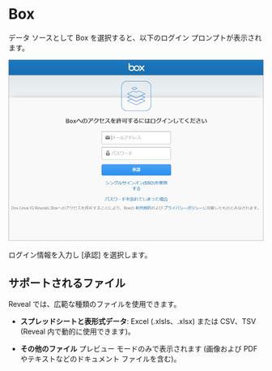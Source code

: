 # Box

データ ソースとして Box を選択すると、以下のログイン プロンプトが表示されます。

<img src="images/box-login.png" alt="Box login prompt" class="responsive-img"/>

ログイン情報を入力し [承認] を選択します。

## サポートされるファイル

Reveal では、広範な種類のファイルを使用できます。

  - **スプレッドシートと表形式データ**: Excel (.xlsls、.xlsx) または CSV、TSV (Reveal 内で動的に使用できます)。

  - **その他のファイル** プレビュー モードのみで表示されます (画像および PDF やテキストなどのドキュメント ファイルを含む)。
